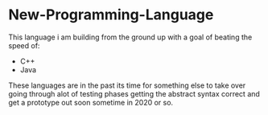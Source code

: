 # New-Programming-Language
This language i am building from the ground up with a goal of beating the speed of:
- C++ 
- Java

These languages are in the past its time for something else to take over going through alot of testing phases getting the abstract syntax correct and get a prototype out soon sometime in 2020 or so.
